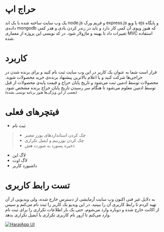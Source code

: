 # حراج اپ
یک وب سایت ساخته شده با بک اند node.js و فریم ورک express.js با ویو ejs و پایگاه داده‌ی mongodb که هنوز ویوی آن کمی کار دارد و باید در رندر کردن بادی و هدر کمی تغییرات داد تا بهینه و ماژولار شود. در کد نویسی این پروژه از معماری MVC استفاده شده.

# کاربرد
قرار است شما به عنوان یک کاربر در این وب سایت ثبت نام کنید و برای برنده شدن در حراجی‌ها شرکت کنید و با اعلام بالاترین پیشنهاد برنده‌ی خرید محصولات شوید. محصولات توسط ادمین ثبت می‌شود و تاریخ پایان حراج و قیمت پایه‌ی محصولات از قبل  توسط ادمین معلوم می‌شود تا هنگام سر رسیدن تاریخ پایان حراج برنده مشخص شود.
<sub> (بعضی از این ویژگی‌ها هنوز برنامه نویسی نشده) </sub>

# فیتچرهای فعلی
* ثبت نام
> * چک کردن استانداردهای یوزر معتبر
> * چک کردن یوزرنیم و ایمیل تکراری
> * ذخیره پسورد به صورت هش

* لاگ این
* لاگ اوت
* داشبورد کاربر


# تست رابط کاربری
به دلایل غیر فنی اکنون وب سایت آزمایشی از دسترس خارج شده، ولی ویدیویی از آن تهیه کردم تا رابط کاربری آن را ببینید. در این ویدیو یک کاربر را ثبت نام می‌کنم و سپس از اکانت خارج شده و دوباره وارد می‌شوم، حتی یک بار اطلاعات تکراری را برای ثبت نام وارد می‌کنم تا ارور نام کاربری تکراری یا ایمیل تکراری بدهد.

[![HarajApp UI](https://user-images.githubusercontent.com/99330644/206920715-5d79128e-426a-4f65-aba8-5fcea4ab85e6.png)](https://user-images.githubusercontent.com/99330644/206919799-b48d5b74-e2e2-4a06-b8dd-8105bf888542.webm "ui testing video")

